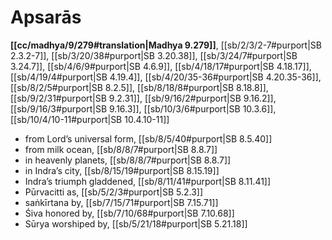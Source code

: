 # Apsarās

**[[cc/madhya/9/279#translation|Madhya 9.279]]**, [[sb/2/3/2-7#purport|SB 2.3.2-7]], [[sb/3/20/38#purport|SB 3.20.38]], [[sb/3/24/7#purport|SB 3.24.7]], [[sb/4/6/9#purport|SB 4.6.9]], [[sb/4/18/17#purport|SB 4.18.17]], [[sb/4/19/4#purport|SB 4.19.4]], [[sb/4/20/35-36#purport|SB 4.20.35-36]], [[sb/8/2/5#purport|SB 8.2.5]], [[sb/8/18/8#purport|SB 8.18.8]], [[sb/9/2/31#purport|SB 9.2.31]], [[sb/9/16/2#purport|SB 9.16.2]], [[sb/9/16/3#purport|SB 9.16.3]], [[sb/10/3/6#purport|SB 10.3.6]], [[sb/10/4/10-11#purport|SB 10.4.10-11]]

* from Lord’s universal form, [[sb/8/5/40#purport|SB 8.5.40]]
* from milk ocean, [[sb/8/8/7#purport|SB 8.8.7]]
* in heavenly planets, [[sb/8/8/7#purport|SB 8.8.7]]
* in Indra’s city, [[sb/8/15/19#purport|SB 8.15.19]]
* Indra’s triumph gladdened, [[sb/8/11/41#purport|SB 8.11.41]]
* Pūrvacitti as, [[sb/5/2/3#purport|SB 5.2.3]]
* saṅkīrtana by, [[sb/7/15/71#purport|SB 7.15.71]]
* Śiva honored by, [[sb/7/10/68#purport|SB 7.10.68]]
* Sūrya worshiped by, [[sb/5/21/18#purport|SB 5.21.18]]
